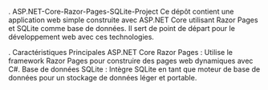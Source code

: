 . ASP.NET-Core-Razor-Pages-SQLite-Project
  Ce dépôt contient une application web simple construite avec ASP.NET Core utilisant Razor Pages et SQLite comme base de données. Il sert de point de départ pour le développement web avec ces technologies.

. Caractéristiques Principales
  ASP.NET Core Razor Pages : Utilise le framework Razor Pages pour construire des pages web dynamiques avec C#.
  Base de données SQLite : Intègre SQLite en tant que moteur de base de données pour un stockage de données léger et portable.
